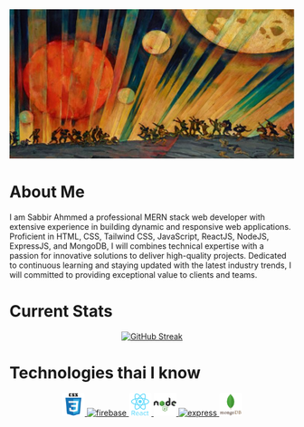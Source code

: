 <img src="./blog.JPG" alt="Mokkapps GitHub README header image">
<h1>About Me</h1>
<p>I am Sabbir Ahmmed a professional MERN stack web developer with extensive experience in building dynamic and responsive web applications. Proficient in HTML, CSS, Tailwind CSS, JavaScript, ReactJS, NodeJS, ExpressJS, and MongoDB, I will combines technical expertise with a passion for innovative solutions to deliver high-quality projects. Dedicated to continuous learning and staying updated with the latest industry trends, I will committed to providing exceptional value to clients and teams.</p>
<h1>Current Stats</h1>
<p align="center" ><a href="https://git.io/streak-stats"><img src="https://streak-stats.demolab.com?user=sabbir347256&theme=javascript-dark&hide_border=true" alt="GitHub Streak" /></a></p>

<h1>Technologies thai I know</h1>
<p align="center"> <a href="https://www.w3schools.com/css/" target="_blank"> <img src="https://raw.githubusercontent.com/devicons/devicon/master/icons/css3/css3-original-wordmark.svg" alt="css3" width="40" height="40"/> </a> <a href="https://firebase.google.com/" target="_blank"> <img src="https://www.vectorlogo.zone/logos/firebase/firebase-icon.svg" alt="firebase" width="40" height="40"/> </a>  
<a href="https://reactjs.org/" target="_blank"> <img src="https://raw.githubusercontent.com/devicons/devicon/master/icons/react/react-original-wordmark.svg" alt="react" width="40" height="40"/> </a>  <a href="https://nodejs.org" target="_blank"> <img src="https://raw.githubusercontent.com/devicons/devicon/master/icons/nodejs/nodejs-original-wordmark.svg" alt="nodejs" width="40" height="40"/> </a>  <a href="https://expressjs.com/" target="_blank"> 
    <img src="https://www.vectorlogo.zone/logos/expressjs/expressjs-icon.svg" alt="express" width="40" height="40"/> 
</a> <a href="https://www.mongodb.com/" target="_blank"> <img src="https://raw.githubusercontent.com/devicons/devicon/master/icons/mongodb/mongodb-original-wordmark.svg" alt="mongodb" width="40" height="40"/> </a> </p>
